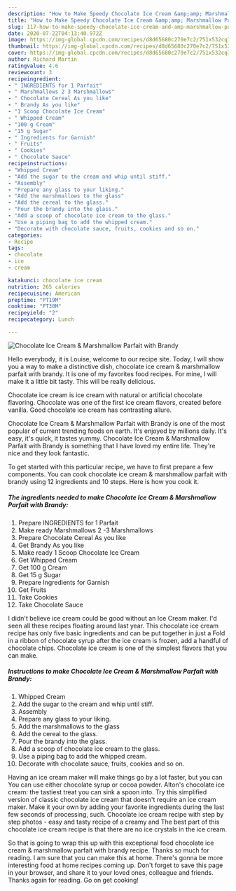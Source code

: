 ```yaml
---
description: "How to Make Speedy Chocolate Ice Cream &amp;amp; Marshmallow Parfait with Brandy"
title: "How to Make Speedy Chocolate Ice Cream &amp;amp; Marshmallow Parfait with Brandy"
slug: 117-how-to-make-speedy-chocolate-ice-cream-and-amp-marshmallow-parfait-with-brandy
date: 2020-07-22T04:13:40.972Z
image: https://img-global.cpcdn.com/recipes/d8d65680c270e7c2/751x532cq70/chocolate-ice-cream-marshmallow-parfait-with-brandy-recipe-main-photo.jpg
thumbnail: https://img-global.cpcdn.com/recipes/d8d65680c270e7c2/751x532cq70/chocolate-ice-cream-marshmallow-parfait-with-brandy-recipe-main-photo.jpg
cover: https://img-global.cpcdn.com/recipes/d8d65680c270e7c2/751x532cq70/chocolate-ice-cream-marshmallow-parfait-with-brandy-recipe-main-photo.jpg
author: Richard Martin
ratingvalue: 4.6
reviewcount: 3
recipeingredient:
- " INGREDIENTS for 1 Parfait"
- " Marshmallows 2 3 Marshmallows"
- " Chocolate Cereal As you like"
- " Brandy As you like"
- "1 Scoop Chocolate Ice Cream"
- " Whipped Cream"
- "100 g Cream"
- "15 g Sugar"
- " Ingredients for Garnish"
- " Fruits"
- " Cookies"
- " Chocolate Sauce"
recipeinstructions:
- "Whipped Cream"
- "Add the sugar to the cream and whip until stiff."
- "Assembly"
- "Prepare any glass to your liking."
- "Add the marshmallows to the glass"
- "Add the cereal to the glass."
- "Pour the brandy into the glass."
- "Add a scoop of chocolate ice cream to the glass."
- "Use a piping bag to add the whipped cream."
- "Decorate with chocolate sauce, fruits, cookies and so on."
categories:
- Recipe
tags:
- chocolate
- ice
- cream

katakunci: chocolate ice cream 
nutrition: 265 calories
recipecuisine: American
preptime: "PT19M"
cooktime: "PT30M"
recipeyield: "2"
recipecategory: Lunch

---
```



![Chocolate Ice Cream &amp; Marshmallow Parfait with Brandy](https://img-global.cpcdn.com/recipes/d8d65680c270e7c2/751x532cq70/chocolate-ice-cream-marshmallow-parfait-with-brandy-recipe-main-photo.jpg)

Hello everybody, it is Louise, welcome to our recipe site. Today, I will show you a way to make a distinctive dish, chocolate ice cream &amp; marshmallow parfait with brandy. It is one of my favorites food recipes. For mine, I will make it a little bit tasty. This will be really delicious.

Chocolate ice cream is ice cream with natural or artificial chocolate flavoring. Chocolate was one of the first ice cream flavors, created before vanilla. Good chocolate ice cream has contrasting allure.

Chocolate Ice Cream &amp; Marshmallow Parfait with Brandy is one of the most popular of current trending foods on earth. It's enjoyed by millions daily. It's easy, it's quick, it tastes yummy. Chocolate Ice Cream &amp; Marshmallow Parfait with Brandy is something that I have loved my entire life. They're nice and they look fantastic.


To get started with this particular recipe, we have to first prepare a few components. You can cook chocolate ice cream &amp; marshmallow parfait with brandy using 12 ingredients and 10 steps. Here is how you cook it.

##### The ingredients needed to make Chocolate Ice Cream &amp; Marshmallow Parfait with Brandy:

1. Prepare  INGREDIENTS for 1 Parfait
1. Make ready  Marshmallows 2 -3 Marshmallows
1. Prepare  Chocolate Cereal As you like
1. Get  Brandy As you like
1. Make ready 1 Scoop Chocolate Ice Cream
1. Get  Whipped Cream
1. Get 100 g Cream
1. Get 15 g Sugar
1. Prepare  Ingredients for Garnish
1. Get  Fruits
1. Take  Cookies
1. Take  Chocolate Sauce


I didn&#39;t believe ice cream could be good without an Ice Cream maker. I&#39;d seen all these recipes floating around last year. This chocolate ice cream recipe has only five basic ingredients and can be put together in just a Fold in a ribbon of chocolate syrup after the ice cream is frozen, add a handful of chocolate chips. Chocolate ice cream is one of the simplest flavors that you can make. 

##### Instructions to make Chocolate Ice Cream &amp; Marshmallow Parfait with Brandy:

1. Whipped Cream
1. Add the sugar to the cream and whip until stiff.
1. Assembly
1. Prepare any glass to your liking.
1. Add the marshmallows to the glass
1. Add the cereal to the glass.
1. Pour the brandy into the glass.
1. Add a scoop of chocolate ice cream to the glass.
1. Use a piping bag to add the whipped cream.
1. Decorate with chocolate sauce, fruits, cookies and so on.


Having an ice cream maker will make things go by a lot faster, but you can You can use either chocolate syrup or cocoa powder. Alton&#39;s chocolate ice cream: the tastiest treat you can sink a spoon into. Try this simplified version of classic chocolate ice cream that doesn&#39;t require an ice cream maker. Make it your own by adding your favorite ingredients during the last few seconds of processing, such. Chocolate ice cream recipe with step by step photos - easy and tasty recipe of a creamy and The best part of this chocolate ice cream recipe is that there are no ice crystals in the ice cream. 

So that is going to wrap this up with this exceptional food chocolate ice cream &amp; marshmallow parfait with brandy recipe. Thanks so much for reading. I am sure that you can make this at home. There's gonna be more interesting food at home recipes coming up. Don't forget to save this page in your browser, and share it to your loved ones, colleague and friends. Thanks again for reading. Go on get cooking!
